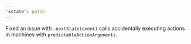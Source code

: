```yaml
---
'xstate': patch
---
```


Fixed an issue with `.nextState(event)` calls accidentally executing actions in machines with `predictableActionArguments`.
